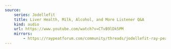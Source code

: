 ```yaml
---
source:
    series: Jodellefit 
    title: Liver Health, Milk, Alcohol, and More Listener Q&A 
    kind: audio
    url: https://www.youtube.com/watch?v=CTvB9lDk5PM
    mirrors: 
        - https://raypeatforum.com/community/threads/jodellefit-ray-peat-interview.28702
---
```

